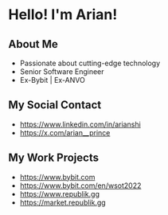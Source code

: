 # Hello! I'm Arian!

## About Me

- Passionate about cutting-edge technology
- Senior Software Engineer
- Ex-Bybit | Ex-ANVO

## My Social Contact

- https://www.linkedin.com/in/arianshi
- https://x.com/arian__prince
  
## My Work Projects

- https://www.bybit.com
- https://www.bybit.com/en/wsot2022
- https://www.republik.gg
- https://market.republik.gg
